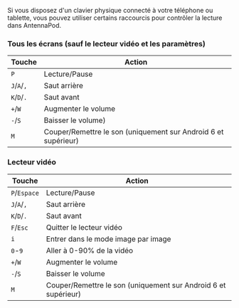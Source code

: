Si vous disposez d'un clavier physique connecté à votre téléphone ou tablette,
vous pouvez utiliser certains raccourcis pour contrôler la lecture dans
AntennaPod.

### Tous les écrans (sauf le lecteur vidéo et les paramètres)

| Touche | Action |
| --- | --- |
| `P` | Lecture/Pause |
| `J`/`A`/`,` | Saut arrière |
| `K`/`D`/`.` | Saut avant |
| `+`/`W` | Augmenter le volume |
| `-`/`S` | Baisser le volume) |
| `M` | Couper/Remettre le son (uniquement sur Android 6 et supérieur) |

### Lecteur vidéo

| Touche | Action |
| --- | --- |
| `P`/`Espace` | Lecture/Pause |
| `J`/`A`/`,` | Saut arrière |
| `K`/`D`/`.` | Saut avant |
| `F`/`Esc` | Quitter le lecteur vidéo |
| `i` | Entrer dans le mode image par image |
| `0`-`9` | Aller à 0-90% de la vidéo |
| `+`/`W` | Augmenter le volume |
| `-`/`S` | Baisser le volume |
| `M` | Couper/Remettre le son (uniquement sur Android 6 et supérieur) |
